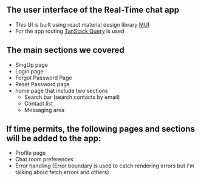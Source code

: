 ## The user interface of the Real-Time chat app

- This UI is built using react material design library [MUI](https://mui.com/)
- For the app routing [TanStack Query](https://tanstack.com/query/latest/docs/react/overview) is used

## The main sections we covered

- SingUp page
- Login page
- Forgot Password Page
- Reset Password page
- home page that include two sections
  - Search bar (search contacts by email)
  - Contact list
  - Messaging area

## If time permits, the following pages and sections will be added to the app:

- Profile page
- Chat room preferences
- Error handling (Error boundary is used to catch rendering errors but i'm talking about fetch errors and others)
